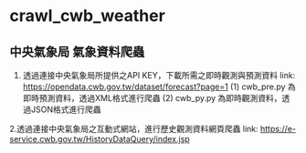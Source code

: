 # crawl_cwb_weather
## 中央氣象局 氣象資料爬蟲

1. 透過連接中央氣象局所提供之API KEY，下載所需之即時觀測與預測資料
   link: https://opendata.cwb.gov.tw/dataset/forecast?page=1
   (1) cwb_pre.py 為即時預測資料，透過XML格式進行爬蟲
   (2) cwb_py.py 為即時觀測資料，透過JSON格式進行爬蟲
   
2.透過連接中央氣象局之互動式網站，進行歷史觀測資料網頁爬蟲
   link:  https://e-service.cwb.gov.tw/HistoryDataQuery/index.jsp
